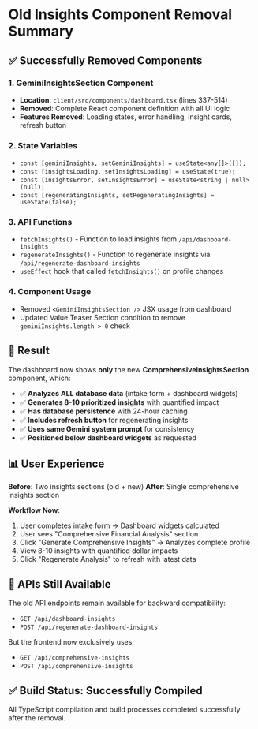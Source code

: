 # Old Insights Component Removal Summary

## ✅ Successfully Removed Components

### 1. **GeminiInsightsSection Component**
- **Location**: `client/src/components/dashboard.tsx` (lines 337-514)
- **Removed**: Complete React component definition with all UI logic
- **Features Removed**: Loading states, error handling, insight cards, refresh button

### 2. **State Variables**
- `const [geminiInsights, setGeminiInsights] = useState<any[]>([]);`
- `const [insightsLoading, setInsightsLoading] = useState(true);`
- `const [insightsError, setInsightsError] = useState<string | null>(null);`
- `const [regeneratingInsights, setRegeneratingInsights] = useState(false);`

### 3. **API Functions**
- `fetchInsights()` - Function to load insights from `/api/dashboard-insights`
- `regenerateInsights()` - Function to regenerate insights via `/api/regenerate-dashboard-insights`
- `useEffect` hook that called `fetchInsights()` on profile changes

### 4. **Component Usage**
- Removed `<GeminiInsightsSection />` JSX usage from dashboard
- Updated Value Teaser Section condition to remove `geminiInsights.length > 0` check

## 🎯 **Result**

The dashboard now shows **only** the new **ComprehensiveInsightsSection** component, which:

- ✅ **Analyzes ALL database data** (intake form + dashboard widgets)
- ✅ **Generates 8-10 prioritized insights** with quantified impact
- ✅ **Has database persistence** with 24-hour caching
- ✅ **Includes refresh button** for regenerating insights
- ✅ **Uses same Gemini system prompt** for consistency
- ✅ **Positioned below dashboard widgets** as requested

## 📊 **User Experience**

**Before**: Two insights sections (old + new)
**After**: Single comprehensive insights section

**Workflow Now**:
1. User completes intake form → Dashboard widgets calculated
2. User sees "Comprehensive Financial Analysis" section  
3. Click "Generate Comprehensive Insights" → Analyzes complete profile
4. View 8-10 insights with quantified dollar impacts
5. Click "Regenerate Analysis" to refresh with latest data

## 🔄 **APIs Still Available**

The old API endpoints remain available for backward compatibility:
- `GET /api/dashboard-insights` 
- `POST /api/regenerate-dashboard-insights`

But the frontend now exclusively uses:
- `GET /api/comprehensive-insights`
- `POST /api/comprehensive-insights`

## ✅ **Build Status**: Successfully Compiled

All TypeScript compilation and build processes completed successfully after the removal.